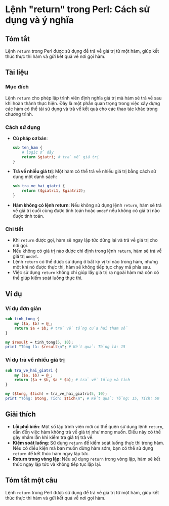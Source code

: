 <!--
Meta Description: # Lệnh "return" trong Perl: Cách sử dụng và ý nghĩa ## Tóm tắt Lệnh `return` trong Perl được sử dụng để trả về giá trị từ một hàm, giúp kết thúc thực ...
Meta Keywords: hàm, return, trả, giá, trị
-->

# Lệnh "return" trong Perl: Cách sử dụng và ý nghĩa

## Tóm tắt
Lệnh `return` trong Perl được sử dụng để trả về giá trị từ một hàm, giúp kết thúc thực thi hàm và gửi kết quả về nơi gọi hàm. 

## Tài liệu
### Mục đích
Lệnh `return` cho phép lập trình viên định nghĩa giá trị mà hàm sẽ trả về sau khi hoàn thành thực hiện. Đây là một phần quan trọng trong việc xây dựng các hàm có thể tái sử dụng và trả về kết quả cho các thao tác khác trong chương trình.

### Cách sử dụng
- **Cú pháp cơ bản**: 
  ```perl
  sub ten_ham {
      # logic ở đây
      return $giatri; # trả về giá trị
  }
  ```

- **Trả về nhiều giá trị**:
  Một hàm có thể trả về nhiều giá trị bằng cách sử dụng một danh sách:
  ```perl
  sub tra_ve_hai_giatri {
      return ($giatri1, $giatri2);
  }
  ```

- **Hàm không có lệnh return**: Nếu không sử dụng lệnh `return`, hàm sẽ trả về giá trị cuối cùng được tính toán hoặc `undef` nếu không có giá trị nào được tính toán.

### Chi tiết
- Khi `return` được gọi, hàm sẽ ngay lập tức dừng lại và trả về giá trị cho nơi gọi.
- Nếu không có giá trị nào được chỉ định trong lệnh `return`, hàm sẽ trả về giá trị `undef`.
- Lệnh `return` có thể được sử dụng ở bất kỳ vị trí nào trong hàm, nhưng một khi nó được thực thi, hàm sẽ không tiếp tục chạy mã phía sau.
- Việc sử dụng `return` không chỉ giúp lấy giá trị ra ngoài hàm mà còn có thể giúp kiểm soát luồng thực thi.

## Ví dụ
### Ví dụ đơn giản
```perl
sub tinh_tong {
    my ($a, $b) = @_;
    return $a + $b; # trả về tổng của hai tham số
}

my $result = tinh_tong(5, 10);
print "Tổng là: $result\n"; # Kết quả: Tổng là: 15
```

### Ví dụ trả về nhiều giá trị
```perl
sub tra_ve_hai_giatri {
    my ($a, $b) = @_;
    return ($a + $b, $a * $b); # trả về tổng và tích
}

my ($tong, $tich) = tra_ve_hai_giatri(5, 10);
print "Tổng: $tong, Tích: $tich\n"; # Kết quả: Tổng: 15, Tích: 50
```

## Giải thích
- **Lỗi phổ biến**: Một số lập trình viên mới có thể quên sử dụng lệnh `return`, dẫn đến việc hàm không trả về giá trị như mong muốn. Điều này có thể gây nhầm lẫn khi kiểm tra giá trị trả về.
- **Kiểm soát luồng**: Sử dụng `return` để kiểm soát luồng thực thi trong hàm. Nếu có điều kiện mà bạn muốn dừng hàm sớm, bạn có thể sử dụng `return` để kết thúc hàm ngay lập tức.
- **Return trong vòng lặp**: Nếu sử dụng `return` trong vòng lặp, hàm sẽ kết thúc ngay lập tức và không tiếp tục lặp lại.

## Tóm tắt một câu
Lệnh `return` trong Perl được sử dụng để trả về giá trị từ một hàm, giúp kết thúc thực thi hàm và gửi kết quả về nơi gọi hàm.